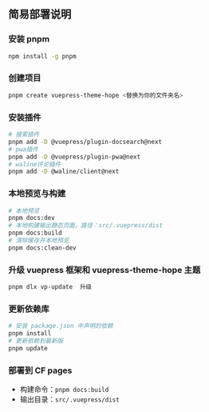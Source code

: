 ## 简易部署说明

### 安装 pnpm
```bash
npm install -g pnpm
```

### 创建项目
```bash
pnpm create vuepress-theme-hope <替换为你的文件夹名>
```

### 安装插件
```bash
# 搜索插件
pnpm add -D @vuepress/plugin-docsearch@next
# pwa插件
pnpm add -D @vuepress/plugin-pwa@next
# waline评论插件
pnpm add -D @waline/client@next
```

### 本地预览与构建
```bash
# 本地预览
pnpm docs:dev
# 本地构建输出静态页面，路径：src/.vuepress/dist
pnpm docs:build
# 清除缓存并本地预览
pnpm docs:clean-dev
```

### 升级 vuepress 框架和 vuepress-theme-hope 主题
```bash
pnpm dlx vp-update  升级
```

### 更新依赖库
```bash
# 安装 package.json 中声明的依赖
pnpm install
# 更新依赖到最新版
pnpm update
```

### 部署到 CF pages
- 构建命令：`pnpm docs:build`
- 输出目录：`src/.vuepress/dist`

